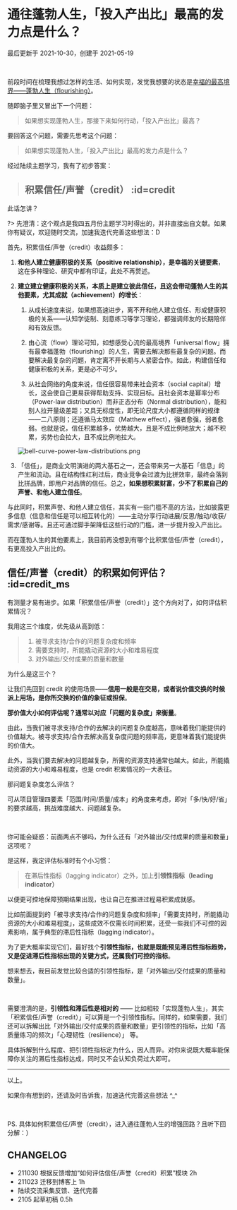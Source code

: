 # 通往蓬勃人生，「投入产出比」最高的发力点是什么？
最后更新于 2021-10-30，创建于 2021-05-19

<br> 



前段时间在梳理我想过怎样的生活、如何实现，发觉我想要的状态是[幸福的最高境界——蓬勃人生（flourishing）](cmty/model_idealife.md)。

随即脑子里又冒出下一个问题：

> 如果想实现蓬勃人生，那接下来如何行动，「投入产出比」最高？

要回答这个问题，需要先思考这个问题：

> 如果想实现蓬勃人生，「投入产出比」最高的发力点是什么？




经过陆续主题学习，我有了初步答案：

> ## 积累信任/声誉（credit） :id=credit

此话怎讲？

?> 先澄清：这个观点是我四五月份主题学习时得出的，并非直接出自文献。如果你有疑议，欢迎随时交流，加速我迭代完善这些想法：D


首先，积累信任/声誉（credit）收益颇多：

1. **和他人建立健康积极的关系（positive relationship），是幸福的关键要素**，这在多种理论、研究中都有印证，此处不再赘述。

2. **建立建立健康积极的关系，本质上是建立彼此信任，且这会带动蓬勃人生的其他要素，尤其成就（achievement）的增长**：

    1. 从成长速度来说，如果想高速进步，离不开和他人建立信任、形成健康积极的关系——认知学徒制、刻意练习等学习理论，都强调师友的长期陪伴和有效反馈。
   
    2. 由心流（flow）理论可知，如想感受心流的最高境界「universal flow」拥有最幸福蓬勃（flourishing）的人生，需要去解决那些最复杂的问题。而要解决最复杂的问题，肯定离不开长期与人紧密合作。如此，构建信任和健康积极的关系，更是必不可少。

    3. 从社会网络的角度来说，信任很容易带来社会资本（social capital）增长，这会使自己更易获得帮助支持、实现目标。且社会资本是幂率分布（Power-law distribution）而非正态分布（Normal distribution），能和别人拉开量级差距；又具无标度性，即无论尺度大小都遵循同样的规律——二八原则；还遵循马太效应（Matthew effect），强者愈强，弱者愈弱。也就是说，信任积累越多，优势越大，且是不成比例地放大；越不积累，劣势也会拉大，且不成比例地拉大。

    ![bell-curve-power-law-distributions.png](http://ishanshan.zoomquiet.top/clipping/bell-curve-power-law-distributions.png?imageView2/2/w/400)

3. 「信任」，是商业文明演进的两大基石之一，还会带来另一大基石「信息」的产生和流动。且在结构性红利过后，商业竞争会过渡为比拼效率，最终会落到比拼品牌，即用户对品牌的信任。总之，**如果想积累财富，少不了积累自己的声誉、和他人建立信任**。

与此同时，积累声誉、和他人建立信任，其实有一些门槛不高的方法，比如披露更多信息（信息和信任是可以相互转化的）——主动分享行动进展/反思/触动/收获/需求/感谢等。且还可通过脚手架降低这些行动的门槛，进一步提升投入产出比。



而在蓬勃人生的其他要素上，我目前再没想到有哪个比积累信任/声誉（credit），有更高投入产出比的。

## 信任/声誉（credit）的积累如何评估？ :id=credit_ms

有测量才易有进步。如果「积累信任/声誉（credit）」这个方向对了，如何评估积累情况？

我用这三个维度，优先级从高到低：

> 1. 被寻求支持/合作的问题复杂度和频率
> 2. 需要支持时，所能撬动资源的大小和难易程度
> 3. 对外输出/交付成果的质量和数量

为什么是这三个？

让我们先回到 credit 的使用场景——**信用一般是在交易，或者说价值交换的时候派上用场，是你所交换的价值的象征或担保**。

**那价值大小如何评估呢？通常以对应「问题的复杂度」来衡量**。

由此，当我们被寻求支持/合作的去解决的问题复杂度越高，意味着我们能提供的价值越大。被寻求支持/合作去解决高复杂度问题的频率高，更意味着我们能提供的价值大。

此外，当我们要去解决的问题越复杂，所需的资源支持通常也越大。如此，所能撬动资源的大小和难易程度，也是 credit 积累情况的一大表征。

那问题复杂度怎么评估？

可从项目管理四要素「范围/时间/质量/成本」的角度来考虑，即对「多/快/好/省」的要求越高，挑战难度越大、问题越复杂。

<br> 

你可能会疑惑：前面两点不够吗，为什么还有「对外输出/交付成果的质量和数量」这项呢？

是这样，我定评估标准时有个小习惯：

> 在滞后性指标（lagging indicator）之外，加上**引领性指标（leading indicator）**

以便更可控地保障预期结果出现，也让自己在推进过程易积累成就感。


比如前面提到的「被寻求支持/合作的问题复杂度和频率」「需要支持时，所能撬动资源的大小和难易程度」，这些成效不仅需长时间积累，还受一些我们不可控的因素影响，属于典型的滞后性指标（lagging indicator）。

为了更大概率实现它们，最好找个**引领性指标，也就是既能预见滞后性指标趋势，又是促进滞后性指标出现的关键方式，还属我们可控的指标**。

想来想去，我目前发觉比较合适的引领性指标，是「对外输出/交付成果的质量和数量」。

<br> 

需要澄清的是，**引领性和滞后性是相对的** —— 比如相较「实现蓬勃人生」，其实「积累信任/声誉（credit）」可以算是一个引领性指标。同样的，如果需要，我们还可以拆解出比「对外输出/交付成果的质量和数量」更引领性的指标，比如「高质量练习的频次」「心理韧性（resilience）」 等。

具体拆解到什么程度、把引领性指标定为什么，因人而异。对你来说既大概率能保障你关注的滞后性指标达成，同时又不会认知负荷过大即可。




---

以上。

如果你有想到的，还请及时告诉我，加速迭代完善这些想法 ^_^






<br> 

PS. 具体如何积累信任/声誉（credit），进入通往蓬勃人生的增强回路？且听下回分解：）




## CHANGELOG 


- 211030 根据反馈增加“如何评估信任/声誉（credit）积累”模块 2h
- 211023 迁移到博客上 1h
- 陆续交流采集反馈、迭代完善
- 2105 起草初稿 0.5h